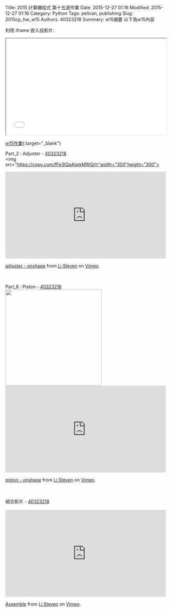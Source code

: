 Title: 2015 計算機程式 第十五週作業
Date: 2015-12-27 01:16
Modified: 2015-12-27 01:16
Category: Python
Tags: pelican, publishing
Slug: 2015cp_hw_w15
Authors: 40323218
Summary: w15摘要
以下為w15內容

利用 iframe 嵌入投影片:

<iframe src="40323218_cp_w15.html" width="500" height="300"></iframe>

[w15作業](40323218_cp_w15.html){:target="_blank"}

Part_2 : Adjuster - <a href='user/40323218/'>40323218</a>
<br>
<img
src="https://copy.com/fFe3IQaAiwkMWQrh"width="300"height="300">
<script src="https://embed.github.com/view/3d/2015fallhw/2015fallcadpb/gh-pages/user/40323218/adjuster.stl"width="300"height="300"></script>
<iframe src="https://player.vimeo.com/video/150885812" width="500" height="271" frameborder="0" webkitallowfullscreen mozallowfullscreen allowfullscreen></iframe> <p><a href="https://vimeo.com/150885812">adjuster - onshape</a> from <a href="https://vimeo.com/user44943624">Li Steven</a> on <a href="https://vimeo.com">Vimeo</a>.</p>
<br>
<br>
Part_8 : Piston - <a href='user/40323218/'>40323218</a>
<br>
<img
src="https://copy.com/AY9rFUigwdVx12Td"width="300"height="300">
<br>
<script src="https://embed.github.com/view/3d/2015fallhw/2015fallcadpb/gh-pages/user/40323218/piston.stl"width="300"height="300"></script>
<iframe src="https://player.vimeo.com/video/150885839" width="500" height="271" frameborder="0" webkitallowfullscreen mozallowfullscreen allowfullscreen></iframe> <p><a href="https://vimeo.com/150885839">piston - onshape</a> from <a href="https://vimeo.com/user44943624">Li Steven</a> on <a href="https://vimeo.com">Vimeo</a>.</p>
<br>
<br>
組合影片 - <a href='user/40323218/'>40323218</a>
<br>
<script src="https://embed.github.com/view/3d/2015fallhw/2015fallcadpb/gh-pages/user/40323218/b_g1_nutcracker40323218_nutcracker.stl"width="300"height="300"></script>
<br>
<iframe src="https://player.vimeo.com/video/150885854" width="500" height="271" frameborder="0" webkitallowfullscreen mozallowfullscreen allowfullscreen></iframe> <p><a href="https://vimeo.com/150885854">Assemble</a> from <a href="https://vimeo.com/user44943624">Li Steven</a> on <a href="https://vimeo.com">Vimeo</a>.</p>
<br>